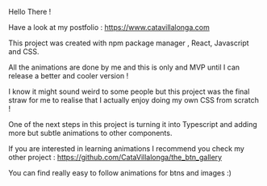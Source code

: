 Hello There !

Have a look at my postfolio : https://www.catavillalonga.com

This project was created with npm package manager , React, Javascript and CSS.

All the animations are done by me and this is only and MVP until I can release a better and cooler version !

I know it might sound weird to some people but this project was the final straw for me to realise that I actually enjoy doing my own CSS from scratch !

One of the next steps in this project is turning it into Typescript and adding more but subtle animations to other components.

If you are interested in learning animations I recommend you check my other project : https://github.com/CataVillalonga/the_btn_gallery

You can find really easy to follow animations for btns and images :)